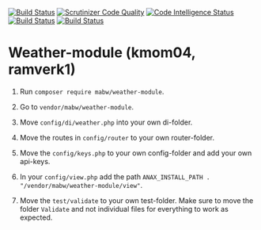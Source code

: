 [![Build Status](https://travis-ci.com/mathiilda/ramverk1-module-kmom04.svg?branch=main)](https://travis-ci.com/mathiilda/ramverk1-module-kmom04)
[![Scrutinizer Code Quality](https://scrutinizer-ci.com/g/mathiilda/ramverk1-module-kmom04/badges/quality-score.png?b=main)](https://scrutinizer-ci.com/g/mathiilda/ramverk1-module-kmom04/?branch=main)
[![Code Intelligence Status](https://scrutinizer-ci.com/g/mathiilda/ramverk1-module-kmom04/badges/code-intelligence.svg?b=main)](https://scrutinizer-ci.com/code-intelligence)
[![Build Status](https://scrutinizer-ci.com/g/mathiilda/ramverk1-module-kmom04/badges/build.png?b=main)](https://scrutinizer-ci.com/g/mathiilda/ramverk1-module-kmom04/build-status/main)
[![Build Status](https://scrutinizer-ci.com/g/mathiilda/ramverk1-module-kmom04/badges/build.png?b=main)](https://circleci.com/mathiilda/ramverk1-module-kmom04/circleci-cli.svg?style=svg)

# Weather-module (kmom04, ramverk1)

1. Run <code>composer require mabw/weather-module</code>. 

2. Go to <code>vendor/mabw/weather-module</code>.

3. Move <code>config/di/weather.php</code> into your own di-folder. 

4. Move the routes in <code>config/router</code> to your own router-folder.

5. Move the <code>config/keys.php</code> to your own config-folder and add your own api-keys.

6. In your <code>config/view.php</code> add the path <code>ANAX_INSTALL_PATH . "/vendor/mabw/weather-module/view"</code>.

7. Move the <code>test/validate</code> to your own test-folder. Make sure to move the folder <code>Validate</code> and not individual files for everything to work as expected. 
